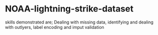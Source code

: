 # NOAA-lightning-strike-dataset
skills demonstrated are; Dealing with missing data, identifying and dealing with outlyers, label encoding and imput validation
